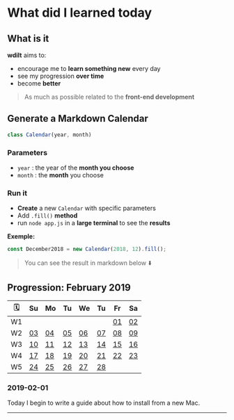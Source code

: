 # What did I learned today

## What is it

**wdilt** aims to:

- encourage me to **learn something new** every day
- see my progression **over time**
- become **better**

> As much as possible related to the **front-end development**

## Generate a Markdown Calendar

```JavaScript
class Calendar(year, month)
```

### Parameters

- `year` : the year of the **month you choose**
- `month` : the **month** you choose

### Run it

- **Create** a new `Calendar` with specific parameters
- Add `.fill()` **method**
- run `node app.js` in a **large terminal** to see the **results**

__Exemple:__

```JavaScript
const December2018 = new Calendar(2018, 12).fill();
```

> You can see the result in markdown below ⬇️

## Progression: February 2019

| 🗓 |        Su       |        Mo       |        Tu       |        We       |        Tu       |        Fr       |        Sa       |
| -- | --------------- | --------------- | --------------- | --------------- | --------------- | --------------- | --------------- |
| W1 |                 |                 |                 |                 |                 |[01](#2019-01-01)|[02](#2019-01-02)|
| W2 |[03](#2019-01-03)|[04](#2019-01-04)|[05](#2019-01-05)|[06](#2019-01-06)|[07](#2019-01-07)|[08](#2019-01-08)|[09](#2019-01-09)|
| W3 |[10](#2019-01-10)|[11](#2019-01-11)|[12](#2019-01-12)|[13](#2019-01-13)|[14](#2019-01-14)|[15](#2019-01-15)|[16](#2019-01-16)|
| W4 |[17](#2019-01-17)|[18](#2019-01-18)|[19](#2019-01-19)|[20](#2019-01-20)|[21](#2019-01-21)|[22](#2019-01-22)|[23](#2019-01-23)|
| W5 |[24](#2019-01-24)|[25](#2019-01-25)|[26](#2019-01-26)|[27](#2019-01-27)|[28](#2019-01-28)|                 |                 |

### 2019-02-01

Today I begin to write a guide about how to install from a new Mac.

----